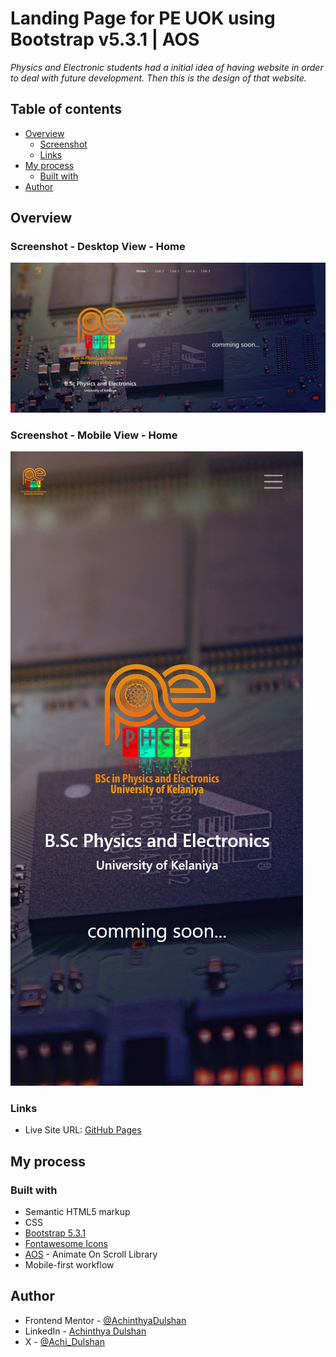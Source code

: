 # Landing Page for PE UOK using Bootstrap v5.3.1 | AOS

_Physics and Electronic students had a initial idea of having website in order to deal with future development. Then this is the design of that website._

## Table of contents

- [Overview](#overview)
  - [Screenshot](#screenshot)
  - [Links](#links)
- [My process](#my-process)
  - [Built with](#built-with)
- [Author](#author)


## Overview

### Screenshot - Desktop View - Home

![](./Resources/images/design/Screenshot%20Physics%20&%20Electronics%20UoK-d.png)


### Screenshot - Mobile View - Home

![](./Resources/images/design/Screenshot%20Physics%20&%20Electronics%20UoK-m.png)




### Links

- Live Site URL: [GitHub Pages](https://achinthyadulshan.github.io/PEweb.github.io/)

## My process

### Built with

- Semantic HTML5 markup
- CSS
- [Bootstrap 5.3.1](https://getbootstrap.com/)
- [Fontawesome Icons](https://fontawesome.com/icons)
- [AOS](https://michalsnik.github.io/aos/) - Animate On Scroll Library
- Mobile-first workflow


## Author

<!-- - Website - [Add your name here](https://www.your-site.com) -->
- Frontend Mentor - [@AchinthyaDulshan](https://www.frontendmentor.io/profile/AchinthyaDulshan)
- LinkedIn - [Achinthya Dulshan](https://www.linkedin.com/in/achinthya-dulshan-6a0616221/)
- X - [@Achi_Dulshan](https://x.com/Achi_Dulshan)


